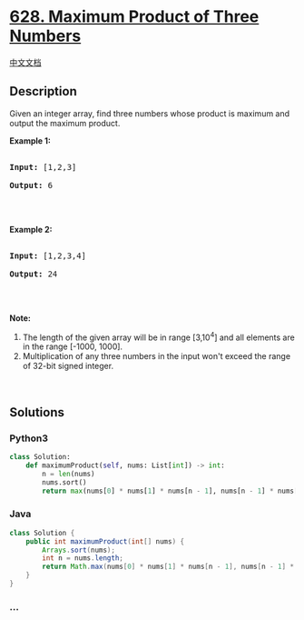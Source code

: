 # [628. Maximum Product of Three Numbers](https://leetcode.com/problems/maximum-product-of-three-numbers)

[中文文档](/solution/0600-0699/0628.Maximum%20Product%20of%20Three%20Numbers/README.md)

## Description

<p>Given an integer array, find three numbers whose product is maximum and output the maximum product.</p>

<p><b>Example 1:</b></p>

<pre>

<b>Input:</b> [1,2,3]

<b>Output:</b> 6

</pre>

<p>&nbsp;</p>

<p><b>Example 2:</b></p>

<pre>

<b>Input:</b> [1,2,3,4]

<b>Output:</b> 24

</pre>

<p>&nbsp;</p>

<p><b>Note:</b></p>

<ol>
    <li>The length of the given array will be in range [3,10<sup>4</sup>] and all elements are in the range [-1000, 1000].</li>
    <li>Multiplication of any three numbers in the input won&#39;t exceed the range of 32-bit signed integer.</li>
</ol>

<p>&nbsp;</p>

## Solutions

<!-- tabs:start -->

### **Python3**

```python
class Solution:
    def maximumProduct(self, nums: List[int]) -> int:
        n = len(nums)
        nums.sort()
        return max(nums[0] * nums[1] * nums[n - 1], nums[n - 1] * nums[n - 2] * nums[n - 3])
```

### **Java**

```java
class Solution {
    public int maximumProduct(int[] nums) {
        Arrays.sort(nums);
        int n = nums.length;
        return Math.max(nums[0] * nums[1] * nums[n - 1], nums[n - 1] * nums[n - 2] * nums[n - 3]);
    }
}
```

### **...**

```

```

<!-- tabs:end -->

